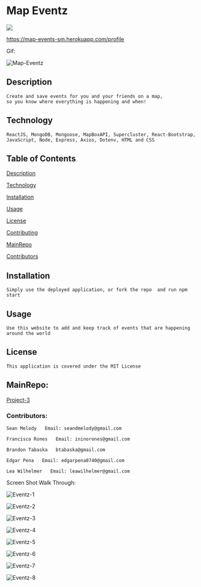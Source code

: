 # Map Eventz 

<img src="https://img.shields.io/badge/LICENSE-mit-green"/>


https://map-events-sm.herokuapp.com/profile


Gif:

![Map-Eventz](https://user-images.githubusercontent.com/68625400/112402829-79391a80-8cca-11eb-8502-140480727f8b.gif)



## Description

    Create and save events for you and your friends on a map, 
    so you know where everything is happening and when!

## Technology

    ReactJS, MongoDB, Mongoose, MapBoxAPI, Supercluster, React-Bootstrap, 
    JavaScript, Node, Express, Axios, Dotenv, HTML and CSS

## Table of Contents

  [Description](##Description)

  [Technology](##Technology)

  [Installation](##Installation)

  [Usage](##Usage)

  [License](##License)

  [Contributing](##Contributing)

  [MainRepo](##MainRepo)

  [Contributors](##Contributors)


## Installation

    Simply use the deployed application, or fork the repo  and run npm start

## Usage

    Use this website to add and keep track of events that are happening around the world

## License

    This application is covered under the MIT License



## MainRepo:

[Project-3](https://github.com/francisN21/Project-3)


### Contributors:

    Sean Melody   Email: seandmelody@gmail.com

    Francisco Rones   Email: ininorones@gmail.com

    Brandon Tabaska   btabaska@gmail.com

    Edgar Pena   Email: edgarpena0740@gmail.com

    Lea Wilhelmer   Email: leawilhelmer@gmail.com
    

Screen Shot Walk Through:

![Eventz-1](https://user-images.githubusercontent.com/68625400/112402632-1c3d6480-8cca-11eb-82af-1dafe9a51604.png)

![Eventz-2](https://user-images.githubusercontent.com/68625400/112402634-1d6e9180-8cca-11eb-9d61-f99c345dd4e8.png)

![Eventz-3](https://user-images.githubusercontent.com/68625400/112402635-1e072800-8cca-11eb-9395-3150942b290a.png)

![Eventz-4](https://user-images.githubusercontent.com/68625400/112402639-1f385500-8cca-11eb-896c-a4bb13fe13d5.png)

![Eventz-5](https://user-images.githubusercontent.com/68625400/112402640-1fd0eb80-8cca-11eb-9720-fee469fe7770.png)

![Eventz-6](https://user-images.githubusercontent.com/68625400/112402643-21021880-8cca-11eb-9858-ca596db4d9b0.png)

![Eventz-7](https://user-images.githubusercontent.com/68625400/112402646-22334580-8cca-11eb-8d25-3e76c5556d63.png)

![Eventz-8](https://user-images.githubusercontent.com/68625400/112402648-22cbdc00-8cca-11eb-9aff-760b1ce253e9.png)
